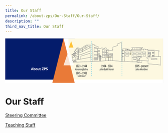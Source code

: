 ```yaml
---
title: Our Staff
permalink: /about-zps/Our-Staff/Our-Staff/
description: ""
third_nav_title: Our Staff
---
```

![](/images/AboutUs.png)

Our Staff
=========

[Steering Committee](/about-zps/Our-Staff/Steering-Committee/)

[Teaching Staff](/about-zps/Our-Staff/Teaching-Staff/)